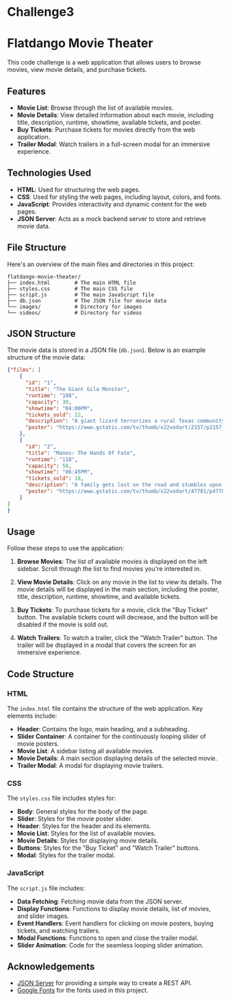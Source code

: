 # Challenge3

# Flatdango Movie Theater

This code challenge is a web application that allows users to browse movies, view movie details, and purchase tickets.

## Features

- **Movie List**: Browse through the list of available movies.
- **Movie Details**: View detailed information about each movie, including title, description, runtime, showtime, available tickets, and poster.
- **Buy Tickets**: Purchase tickets for movies directly from the web application.
- **Trailer Modal**: Watch trailers in a full-screen modal for an immersive experience.


## Technologies Used

- **HTML**: Used for structuring the web pages.
- **CSS**: Used for styling the web pages, including layout, colors, and fonts.
- **JavaScript**: Provides interactivity and dynamic content for the web pages.
- **JSON Server**: Acts as a mock backend server to store and retrieve movie data.


## File Structure

Here's an overview of the main files and directories in this project:

```
flatdango-movie-theater/
├── index.html        # The main HTML file
├── styles.css        # The main CSS file
├── script.js         # The main JavaScript file
├── db.json           # The JSON file for movie data
└── images/           # Directory for images
└── videos/           # Directory for videos
```

## JSON Structure

The movie data is stored in a JSON file (`db.json`). Below is an example structure of the movie data:

```json
{"films": [
    {
      "id": "1",
      "title": "The Giant Gila Monster",
      "runtime": "108",
      "capacity": 30,
      "showtime": "04:00PM",
      "tickets_sold": 22,
      "description": "A giant lizard terrorizes a rural Texas community and a heroic teenager attempts to destroy the creature.",
      "poster": "https://www.gstatic.com/tv/thumb/v22vodart/2157/p2157_v_v8_ab.jpg",
    },
    {
      "id": "2",
      "title": "Manos: The Hands Of Fate",
      "runtime": "118",
      "capacity": 50,
      "showtime": "06:45PM",
      "tickets_sold": 18,
      "description": "A family gets lost on the road and stumbles upon a hidden, underground, devil-worshiping cult led by the fearsome Master and his servant Torgo.",
      "poster": "https://www.gstatic.com/tv/thumb/v22vodart/47781/p47781_v_v8_ac.jpg",
    }
]
}
```

## Usage

Follow these steps to use the application:

1. **Browse Movies**: The list of available movies is displayed on the left sidebar. Scroll through the list to find movies you're interested in.

2. **View Movie Details**: Click on any movie in the list to view its details. The movie details will be displayed in the main section, including the poster, title, description, runtime, showtime, and available tickets.

3. **Buy Tickets**: To purchase tickets for a movie, click the "Buy Ticket" button. The available tickets count will decrease, and the button will be disabled if the movie is sold out.

4. **Watch Trailers**: To watch a trailer, click the "Watch Trailer" button. The trailer will be displayed in a modal that covers the screen for an immersive experience.

## Code Structure

### HTML

The `index.html` file contains the structure of the web application. Key elements include:

- **Header**: Contains the logo, main heading, and a subheading.
- **Slider Container**: A container for the continuously looping slider of movie posters.
- **Movie List**: A sidebar listing all available movies.
- **Movie Details**: A main section displaying details of the selected movie.
- **Trailer Modal**: A modal for displaying movie trailers.

### CSS

The `styles.css` file includes styles for:

- **Body**: General styles for the body of the page.
- **Slider**: Styles for the movie poster slider.
- **Header**: Styles for the header and its elements.
- **Movie List**: Styles for the list of available movies.
- **Movie Details**: Styles for displaying movie details.
- **Buttons**: Styles for the "Buy Ticket" and "Watch Trailer" buttons.
- **Modal**: Styles for the trailer modal.

### JavaScript

The `script.js` file includes:

- **Data Fetching**: Fetching movie data from the JSON server.
- **Display Functions**: Functions to display movie details, list of movies, and slider images.
- **Event Handlers**: Event handlers for clicking on movie posters, buying tickets, and watching trailers.
- **Modal Functions**: Functions to open and close the trailer modal.
- **Slider Animation**: Code for the seamless looping slider animation.


## Acknowledgements

- [JSON Server](https://github.com/typicode/json-server) for providing a simple way to create a REST API.
- [Google Fonts](https://fonts.google.com/) for the fonts used in this project.
